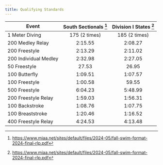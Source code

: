 ```yaml
---
title: Qualifying Standards
---
```


| Event                 | South Sectionals [^1] | Division I States [^1] |
|-----------------------|:---------------------:|:----------------------:|
| 1 Meter Diving        |     175 (2 times)     |     185 (2 times)      |
| 200 Medley Relay      |        2:15.55        |        2:08.27         |
| 200 Freestyle         |        2:13.29        |        2:11.02         |
| 200 Individual Medley |        2:32.98        |        2:27.05         |
| 50 Freestyle          |         27.53         |         26.95          |
| 100 Butterfly         |        1:09.51        |        1:07.57         |
| 100 Freestyle         |        1:00.58        |         59.55          |
| 500 Freestyle         |        6:04.23        |        5:48.99         |
| 200 Freestyle Relay   |        1:59.03        |        1:56.31         |
| 100 Backstroke        |        1:08.76        |        1:07.75         |
| 100 Breaststroke      |        1:20.46        |        1:16.52         |
| 400 Freestyle Relay   |        4:24.53        |        4:13.48         |

[^1]: <https://www.miaa.net/sites/default/files/2024-05/fall-swim-format-2024-final-rlp.pdf>
